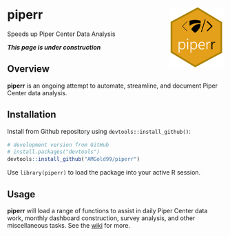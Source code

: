 # piperr <img src='man/figures/piperr_logo.png' align="right" height="138.5" />
Speeds up Piper Center Data Analysis

***This page is under construction***

## Overview

**piperr** is an ongoing attempt to automate, streamline, and document Piper Center data analysis.

## Installation
Install from Github repository using `devtools::install_github()`:
``` r
# development version from GitHub
# install.packages("devtools")
devtools::install_github("AMGold99/piperr")
```

Use `library(piperr)` to load the package into your active R session.

## Usage

**piperr** will load a range of functions to assist in daily Piper Center data work, monthly dashboard construction, survey analysis, and other miscellaneous tasks. See the [wiki](https://github.com/AMGold99/piperr/wiki) for more.
